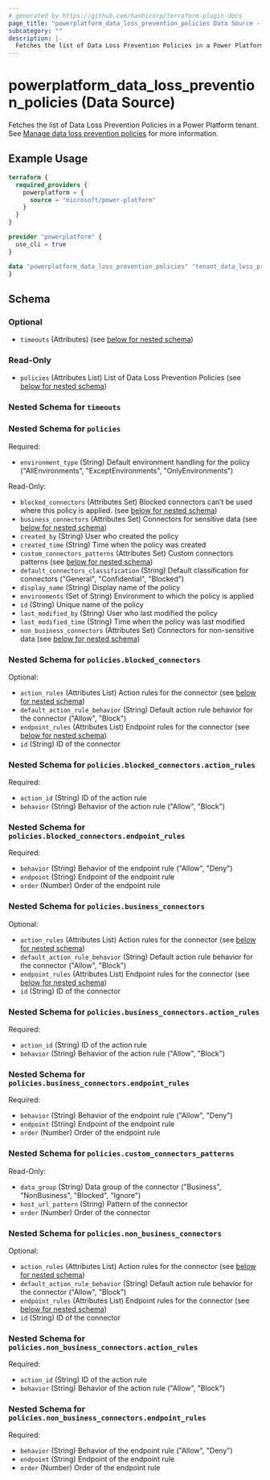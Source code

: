 ```yaml
---
# generated by https://github.com/hashicorp/terraform-plugin-docs
page_title: "powerplatform_data_loss_prevention_policies Data Source - powerplatform"
subcategory: ""
description: |-
  Fetches the list of Data Loss Prevention Policies in a Power Platform tenant. See Manage data loss prevention policies https://learn.microsoft.com/power-platform/admin/prevent-data-loss for more information.
---
```


# powerplatform_data_loss_prevention_policies (Data Source)

Fetches the list of Data Loss Prevention Policies in a Power Platform tenant. See [Manage data loss prevention policies](https://learn.microsoft.com/power-platform/admin/prevent-data-loss) for more information.

## Example Usage

```terraform
terraform {
  required_providers {
    powerplatform = {
      source = "microsoft/power-platform"
    }
  }
}

provider "powerplatform" {
  use_cli = true
}

data "powerplatform_data_loss_prevention_policies" "tenant_data_loss_prevention_policies" {
}
```

<!-- schema generated by tfplugindocs -->
## Schema

### Optional

- `timeouts` (Attributes) (see [below for nested schema](#nestedatt--timeouts))

### Read-Only

- `policies` (Attributes List) List of Data Loss Prevention Policies (see [below for nested schema](#nestedatt--policies))

<a id="nestedatt--timeouts"></a>
### Nested Schema for `timeouts`


<a id="nestedatt--policies"></a>
### Nested Schema for `policies`

Required:

- `environment_type` (String) Default environment handling for the policy ("AllEnvironments", "ExceptEnvironments", "OnlyEnvironments")

Read-Only:

- `blocked_connectors` (Attributes Set) Blocked connectors can’t be used where this policy is applied. (see [below for nested schema](#nestedatt--policies--blocked_connectors))
- `business_connectors` (Attributes Set) Connectors for sensitive data (see [below for nested schema](#nestedatt--policies--business_connectors))
- `created_by` (String) User who created the policy
- `created_time` (String) Time when the policy was created
- `custom_connectors_patterns` (Attributes Set) Custom connectors patterns (see [below for nested schema](#nestedatt--policies--custom_connectors_patterns))
- `default_connectors_classification` (String) Default classification for connectors ("General", "Confidential", "Blocked")
- `display_name` (String) Display name of the policy
- `environments` (Set of String) Environment to which the policy is applied
- `id` (String) Unique name of the policy
- `last_modified_by` (String) User who last modified the policy
- `last_modified_time` (String) Time when the policy was last modified
- `non_business_connectors` (Attributes Set) Connectors for non-sensitive data (see [below for nested schema](#nestedatt--policies--non_business_connectors))

<a id="nestedatt--policies--blocked_connectors"></a>
### Nested Schema for `policies.blocked_connectors`

Optional:

- `action_rules` (Attributes List) Action rules for the connector (see [below for nested schema](#nestedatt--policies--blocked_connectors--action_rules))
- `default_action_rule_behavior` (String) Default action rule behavior for the connector ("Allow", "Block")
- `endpoint_rules` (Attributes List) Endpoint rules for the connector (see [below for nested schema](#nestedatt--policies--blocked_connectors--endpoint_rules))
- `id` (String) ID of the connector

<a id="nestedatt--policies--blocked_connectors--action_rules"></a>
### Nested Schema for `policies.blocked_connectors.action_rules`

Required:

- `action_id` (String) ID of the action rule
- `behavior` (String) Behavior of the action rule ("Allow", "Block")


<a id="nestedatt--policies--blocked_connectors--endpoint_rules"></a>
### Nested Schema for `policies.blocked_connectors.endpoint_rules`

Required:

- `behavior` (String) Behavior of the endpoint rule ("Allow", "Deny")
- `endpoint` (String) Endpoint of the endpoint rule
- `order` (Number) Order of the endpoint rule



<a id="nestedatt--policies--business_connectors"></a>
### Nested Schema for `policies.business_connectors`

Optional:

- `action_rules` (Attributes List) Action rules for the connector (see [below for nested schema](#nestedatt--policies--business_connectors--action_rules))
- `default_action_rule_behavior` (String) Default action rule behavior for the connector ("Allow", "Block")
- `endpoint_rules` (Attributes List) Endpoint rules for the connector (see [below for nested schema](#nestedatt--policies--business_connectors--endpoint_rules))
- `id` (String) ID of the connector

<a id="nestedatt--policies--business_connectors--action_rules"></a>
### Nested Schema for `policies.business_connectors.action_rules`

Required:

- `action_id` (String) ID of the action rule
- `behavior` (String) Behavior of the action rule ("Allow", "Block")


<a id="nestedatt--policies--business_connectors--endpoint_rules"></a>
### Nested Schema for `policies.business_connectors.endpoint_rules`

Required:

- `behavior` (String) Behavior of the endpoint rule ("Allow", "Deny")
- `endpoint` (String) Endpoint of the endpoint rule
- `order` (Number) Order of the endpoint rule



<a id="nestedatt--policies--custom_connectors_patterns"></a>
### Nested Schema for `policies.custom_connectors_patterns`

Read-Only:

- `data_group` (String) Data group of the connector ("Business", "NonBusiness", "Blocked", "Ignore")
- `host_url_pattern` (String) Pattern of the connector
- `order` (Number) Order of the connector


<a id="nestedatt--policies--non_business_connectors"></a>
### Nested Schema for `policies.non_business_connectors`

Optional:

- `action_rules` (Attributes List) Action rules for the connector (see [below for nested schema](#nestedatt--policies--non_business_connectors--action_rules))
- `default_action_rule_behavior` (String) Default action rule behavior for the connector ("Allow", "Block")
- `endpoint_rules` (Attributes List) Endpoint rules for the connector (see [below for nested schema](#nestedatt--policies--non_business_connectors--endpoint_rules))
- `id` (String) ID of the connector

<a id="nestedatt--policies--non_business_connectors--action_rules"></a>
### Nested Schema for `policies.non_business_connectors.action_rules`

Required:

- `action_id` (String) ID of the action rule
- `behavior` (String) Behavior of the action rule ("Allow", "Block")


<a id="nestedatt--policies--non_business_connectors--endpoint_rules"></a>
### Nested Schema for `policies.non_business_connectors.endpoint_rules`

Required:

- `behavior` (String) Behavior of the endpoint rule ("Allow", "Deny")
- `endpoint` (String) Endpoint of the endpoint rule
- `order` (Number) Order of the endpoint rule

